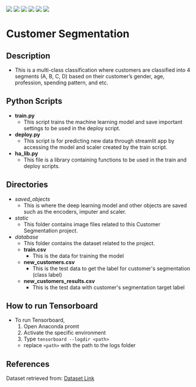 ![](https://img.shields.io/badge/Python-FFD43B?style=for-the-badge&logo=python&logoColor=blue)
![](https://img.shields.io/badge/Spyder%20Ide-FF0000?style=for-the-badge&logo=spyder%20ide&logoColor=white)
![](https://img.shields.io/badge/Numpy-777BB4?style=for-the-badge&logo=numpy&logoColor=white)
![](https://img.shields.io/badge/Pandas-2C2D72?style=for-the-badge&logo=pandas&logoColor=white)
![](https://img.shields.io/badge/scikit_learn-F7931E?style=for-the-badge&logo=scikit-learn&logoColor=white)
![](https://img.shields.io/badge/TensorFlow-FF6F00?style=for-the-badge&logo=tensorflow&logoColor=white)

# Customer Segmentation
## Description
- This is a multi-class classification where customers are classified into 4 segments 
(A, B, C, D) based on their customer’s gender, age, profession, spending pattern, and etc.

## Python Scripts
- **train.py**
  - This script trains the machine learning model and save important settings to be used in the deploy script.
- **deploy.py**
  - This script is for predicting new data through streamlit app by accessing the model and scaler created by the train script.
- **ha_lib.py**
  - This file is a library containing functions to be used in the train and deploy scripts.

## Directories
- *saved_objects*
  - This is where the deep learning model and other objects are saved such as the encoders, imputer and scaler.
- *static*
  - This folder contains image files related to this Customer Segmentation project.
- *database*
  - This folder contains the dataset related to the project.
  - **train.csv**
    - This is the data for training the model
  - **new_customers.csv**
    - This is the test data to get the label for customer's segmentation (class label)
  - **new_customers_results.csv**
    - This is the test data with customer's segmentation target label

## How to run Tensorboard
- To run Tensorboard,
  1. Open Anaconda promt
  2. Activate the specific environment
  4. Type `tensorboard --logdir <path>`
    - replace `<path>` with the path to the logs folder

## References
Dataset retrieved from: [Dataset Link](https://www.kaggle.com/datasets/abisheksudarshan/customer-segmentation)